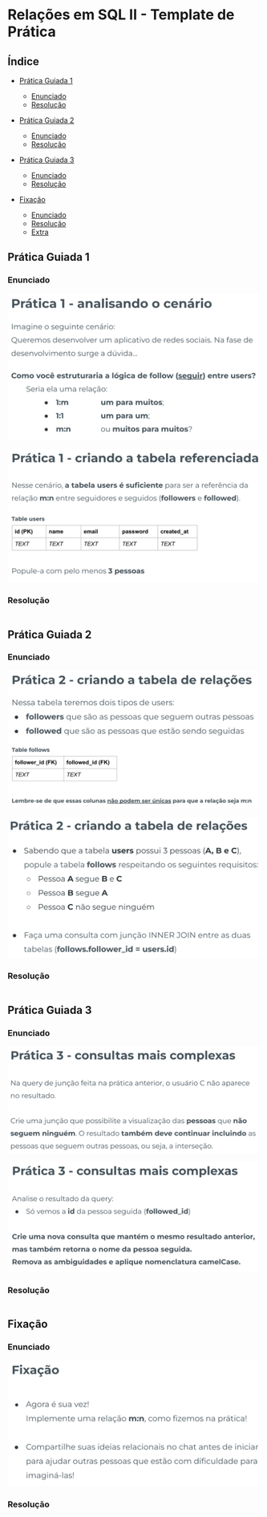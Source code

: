 # Relações em SQL II - Template de Prática

## Índice

-   [Prática Guiada 1](#prática-guiada-1)

    -   [Enunciado](#enunciado)
    -   [Resolução](#resolução)

-   [Prática Guiada 2](#prática-guiada-2)

    -   [Enunciado](#enunciado-1)
    -   [Resolução](#resoluc3a7c3a3o-1)

-   [Prática Guiada 3](#prática-guiada-3)

    -   [Enunciado](#enunciado-2)
    -   [Resolução](#resoluc3a7c3a3o-2)

-   [Fixação](#fixação)

    -   [Enunciado](#enunciado-3)
    -   [Resolução](#resoluc3a7c3a3o-3)
    -   [Extra](#extra)

## Prática Guiada 1

### Enunciado

![Alt text](./images/image.png)

![Alt text](./images/image-1.png)

### Resolução

```sql

```

## Prática Guiada 2

### Enunciado

![Alt text](./images/image-2.png)

![Alt text](./images/image-3.png)

### Resolução

```sql

```

## Prática Guiada 3

### Enunciado

![Alt text](./images/image-4.png)

![Alt text](./images/image-5.png)

### Resolução

```sql

```

## Fixação

### Enunciado

![Alt text](./images/image-6.png)

### Resolução

```sql

```
